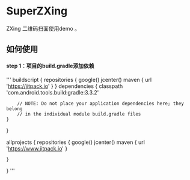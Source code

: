 # SuperZXing
ZXing 二维码扫面使用demo 。

## 如何使用
#### step 1：项目的build.gradle添加依赖

'''
buildscript {
    repositories {
        google()
        jcenter()
        maven {
            url 'https://jitpack.io'
        }
    }
    dependencies {
        classpath 'com.android.tools.build:gradle:3.3.2'

        // NOTE: Do not place your application dependencies here; they belong
        // in the individual module build.gradle files
    }
}

allprojects {
    repositories {
        google()
        jcenter()
        maven { url 'https://www.jitpack.io' }

    }
}
'''




